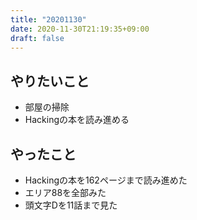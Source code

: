 ```yaml
---
title: "20201130"
date: 2020-11-30T21:19:35+09:00
draft: false
---
```


## やりたいこと
* 部屋の掃除
* Hackingの本を読み進める

## やったこと
* Hackingの本を162ページまで読み進めた
* エリア88を全部みた
* 頭文字Dを11話まで見た
